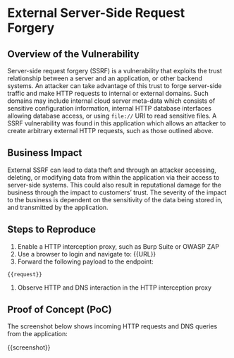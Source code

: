 # External Server-Side Request Forgery

## Overview of the Vulnerability

Server-side request forgery (SSRF) is a vulnerability that exploits the trust relationship between a server and an application, or other backend systems. An attacker can take advantage of this trust to forge server-side traffic and make HTTP requests to internal or external domains. Such domains may include internal cloud server meta-data which consists of sensitive configuration information, internal HTTP database interfaces allowing database access, or using `file://` URI to read sensitive files. A SSRF vulnerability was found in this application which allows an attacker to create arbitrary external HTTP requests, such as those outlined above.

## Business Impact

External SSRF can lead to data theft and through an attacker accessing, deleting, or modifying data from within the application via their access to server-side systems. This could also result in reputational damage for the business through the impact to customers’ trust. The severity of the impact to the business is dependent on the sensitivity of the data being stored in, and transmitted by the application.

## Steps to Reproduce

1. Enable a HTTP interception proxy, such as Burp Suite or OWASP ZAP
1. Use a browser to login and navigate to: {{URL}}
1. Forward the following payload to the endpoint:

```HTTP
{{request}}
```

1. Observe HTTP and DNS interaction in the HTTP interception proxy

## Proof of Concept (PoC)

The screenshot below shows incoming HTTP requests and DNS queries from the application:

{{screenshot}}
